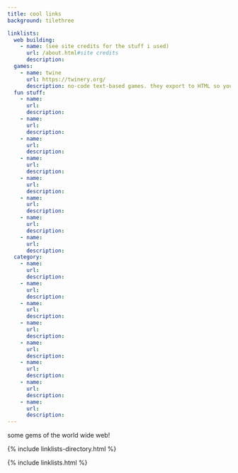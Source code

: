 ```yaml
---
title: cool links
background: tilethree

linklists:
  web building:
    - name: (see site credits for the stuff i used)
      url: /about.html#site credits
      description:
  games:
    - name: twine
      url: https://twinery.org/
      description: no-code text-based games. they export to HTML so you can play 'em in any browser!
  fun stuff:
    - name:
      url:
      description:
    - name:
      url:
      description:
    - name:
      url:
      description:
    - name:
      url:
      description:
    - name:
      url:
      description:
    - name:
      url:
      description:
    - name:
      url:
      description:
    - name:
      url:
      description:
  category:
    - name:
      url:
      description:
    - name:
      url:
      description:
    - name:
      url:
      description:
    - name:
      url:
      description:
    - name:
      url:
      description:
    - name:
      url:
      description:
    - name:
      url:
      description:
    - name:
      url:
      description:
---
```


some gems of the world wide web!

{% include linklists-directory.html %}

{% include linklists.html %}
